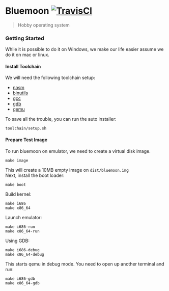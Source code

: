 # Bluemoon [![TravisCI][travis-image]][travis-url]
> Hobby operating system

### Getting Started
While it is possible to do it on Windows, we make our life easier assume we do it on mac or linux.

#### Install Toolchain
We will need the following toolchain setup:
- [nasm](https://www.nasm.us/)
- [binutils](https://www.gnu.org/software/binutils/)
- [gcc](https://www.gnu.org/software/gcc/)
- [gdb](https://www.gnu.org/software/gdb/)
- [qemu](https://www.qemu.org/)

To save all the trouble, you can run the auto installer:
```
toolchain/setup.sh
```

#### Prepare Test Image
To run bluemoon on emulator, we need to create a virtual disk image.
```
make image
```
This will create a 10MB empty image on `dist/bluemoon.img`  
Next, install the boot loader:
```
make boot
```
Build kernel:
```
make i686
make x86_64
```
Launch emulator:
```
make i686-run
make x86_64-run
```
Using GDB:
```
make i686-debug
make x86_64-debug
```
This starts qemu in debug mode. You need to open up another terminal and run:
```
make i686-gdb
make x86_64-gdb
```

<!-- Markdown link & img dfn's -->
[travis-image]: https://travis-ci.org/shadow-paw/bluemoon.svg?branch=master
[travis-url]: https://travis-ci.org/shadow-paw/bluemoon

